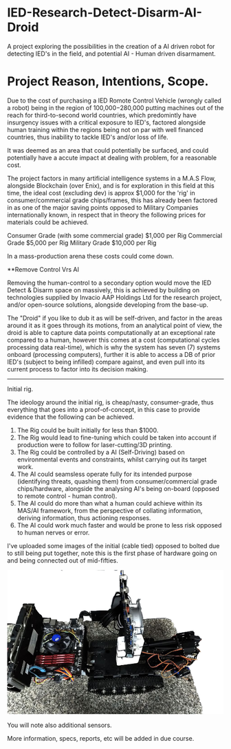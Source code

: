 # IED-Research-Detect-Disarm-AI-Droid
A project exploring the possibilities in the creation of a AI driven robot for detecting IED's in the field, and potential AI - Human driven disarmament. 

# Project Reason, Intentions, Scope.

Due to the cost of purchasing a IED Romote Control Vehicle (wrongly called a robot) being in the region of 100,000$-$280,000 putting machines out of the reach for third-to-second world countries, which predomintly have insurgency issues with a critical exposure to IED's, factored alongside human training within the regions being not on par with well financed countries, thus inability to tackle IED's and/or loss of life.

It was deemed as an area that could potentially be surfaced, and could potentially have a accute impact at dealing with problem, for a reasonable cost.

The project factors in many artificial intelligence systems in a M.A.S Flow, alongside Blockchain (over Enix), and is for exploration in this field at this time, the ideal cost (excluding dev) is approx $1,000 for the 'rig' in consumer/commercial grade chips/frames, this has already been factored in as one of the major saving points opposed to Military Companies internationally known, in respect that in theory the following prices for materials could be achieved.

Consumer Grade (with some commercial grade) $1,000 per Rig
Commercial Grade $5,000 per Rig
Military Grade $10,000 per Rig

In a mass-production arena these costs could come down.

**Remove Control Vrs AI

Removing the human-control to a secondary option would move the IED Detect & Disarm space on massively, this is achieved by building on technologies supplied by Invacio AAP Holdings Ltd for the research project, and/or open-source solutions, alongside developing from the base-up.

The "Droid" if you like to dub it as will be self-driven, and factor in the areas around it as it goes through its motions, from an analytical point of view, the droid is able to capture data points computationally at an exceptional rate compared to a human, however this comes at a cost (computational cycles processing data real-time), which is why the system has seven (7) systems onboard (processing computers), further it is able to access a DB of prior IED's (subject to being infilled) compare against, and even pull into its current process to factor into its decision making.

----

Initial rig.

The ideology around the initial rig, is cheap/nasty, consumer-grade, thus everything that goes into a proof-of-concept, in this case to provide evidence that the following can be achieved.

1) The Rig could be built initially for less than $1000.
2) The Rig would lead to fine-tuning which could be taken into account if production were to follow for laser-cutting/3D printing.
3) The Rig could be controlled by a AI (Self-Driving) based on environmental events and constraints, whilst carrying out its target work.
4) The AI could seamsless operate fully for its intended purpose (identifying threats, quashing them) from consumer/commercial grade chips/hardware, alongside the analysing AI's being on-board (opposed to remote control - human control).
5) The AI could do more than what a human could achieve within its MAS/AI framework, from the perspective of collating information, deriving information, thus actioning responses.
6) The AI could work much faster and would be prone to less risk opposed to human nerves or error.

I've uploaded some images of the initial (cable tied) opposed to bolted due to still being put together, note this is the first phase of hardware going on and being connected out of mid-fifties.

![alt text](https://github.com/Enix-AI/IED-Research-Detect-Disarm-Droid/blob/master/79649142_566492417416226_8502839028968587264_o.jpg)

You will note also additional sensors.

More information, specs, reports, etc will be added in due course.


